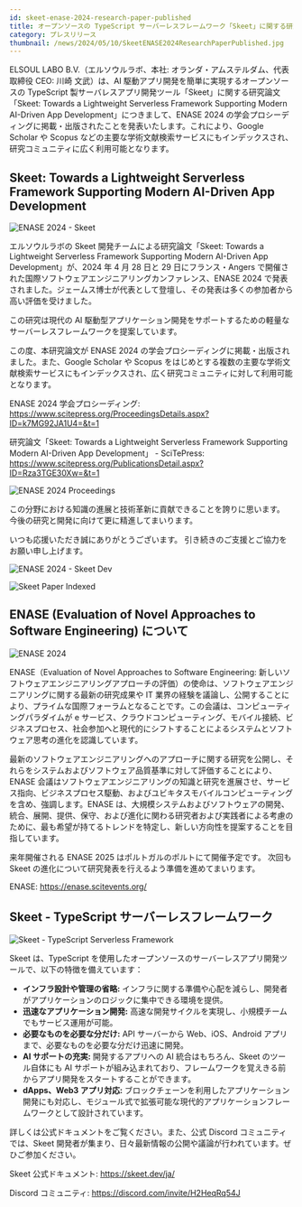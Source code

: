 ```yaml
---
id: skeet-enase-2024-research-paper-published
title: オープンソースの TypeScript サーバーレスフレームワーク「Skeet」に関する研究論文が出版されました
category: プレスリリース
thumbnail: /news/2024/05/10/SkeetENASE2024ResearchPaperPublished.jpg
---
```


ELSOUL LABO B.V.（エルソウルラボ、本社: オランダ・アムステルダム、代表取締役 CEO: 川崎 文武）は、AI 駆動アプリ開発を簡単に実現するオープンソースの TypeScript 製サーバレスアプリ開発ツール「Skeet」に関する研究論文「Skeet: Towards a Lightweight Serverless Framework Supporting Modern AI-Driven App Development」につきまして、ENASE 2024 の学会プロシーディングに掲載・出版されたことを発表いたします。これにより、Google Scholar や Scopus などの主要な学術文献検索サービスにもインデックスされ、研究コミュニティに広く利用可能となります。

## Skeet: Towards a Lightweight Serverless Framework Supporting Modern AI-Driven App Development

![ENASE 2024 - Skeet](/news/2024/05/10/SkeetENASE2024PaperSciTePress.jpg)

エルソウルラボの Skeet 開発チームによる研究論文「Skeet: Towards a Lightweight Serverless Framework Supporting Modern AI-Driven App Development」が、2024 年 4 月 28 日と 29 日にフランス・Angers で開催された国際ソフトウェアエンジニアリングカンファレンス、ENASE 2024 で発表されました。ジェームス博士が代表として登壇し、その発表は多くの参加者から高い評価を受けました。

この研究は現代の AI 駆動型アプリケーション開発をサポートするための軽量なサーバーレスフレームワークを提案しています。

この度、本研究論文が ENASE 2024 の学会プロシーディングに掲載・出版されました。また、Google Scholar や Scopus をはじめとする複数の主要な学術文献検索サービスにもインデックスされ、広く研究コミュニティに対して利用可能となります。

ENASE 2024 学会プロシーディング: https://www.scitepress.org/ProceedingsDetails.aspx?ID=k7MG92JA1U4=&t=1

研究論文「Skeet: Towards a Lightweight Serverless Framework Supporting Modern AI-Driven App Development」 - SciTePress: https://www.scitepress.org/PublicationsDetail.aspx?ID=Rza3TGE30Xw=&t=1

![ENASE 2024 Proceedings](/news/2024/05/10/ENASE2024proceeding.jpg)

この分野における知識の進展と技術革新に貢献できることを誇りに思います。
今後の研究と開発に向けて更に精進してまいります。

いつも応援いただき誠にありがとうございます。
引き続きのご支援とご協力をお願い申し上げます。

![ENASE 2024 - Skeet Dev](/news/2024/05/02/ENASEelsoulTeam.jpg)

![Skeet Paper Indexed](/news/2024/04/24/ENASE2024AfterTheConference.jpg)

## ENASE (Evaluation of Novel Approaches to Software Engineering) について

![ENASE 2024](/news/2024/03/04/enase2024.jpg)

ENASE（Evaluation of Novel Approaches to Software Engineering: 新しいソフトウェアエンジニアリングアプローチの評価）の使命は、ソフトウェアエンジニアリングに関する最新の研究成果や IT 業界の経験を議論し、公開することにより、プライムな国際フォーラムとなることです。この会議は、コンピューティングパラダイムが e サービス、クラウドコンピューティング、モバイル接続、ビジネスプロセス、社会参加へと現代的にシフトすることによるシステムとソフトウェア思考の進化を認識しています。

最新のソフトウェアエンジニアリングへのアプローチに関する研究を公開し、それらをシステムおよびソフトウェア品質基準に対して評価することにより、ENASE 会議はソフトウェアエンジニアリングの知識と研究を進展させ、サービス指向、ビジネスプロセス駆動、およびユビキタスモバイルコンピューティングを含め、強調します。ENASE は、大規模システムおよびソフトウェアの開発、統合、展開、提供、保守、および進化に関わる研究者および実践者による考慮のために、最も希望が持てるトレンドを特定し、新しい方向性を提案することを目指しています。

来年開催される ENASE 2025 はポルトガルのポルトにて開催予定です。
次回も Skeet の進化について研究発表を行えるよう準備を進めてまいります。

ENASE: https://enase.scitevents.org/

## Skeet - TypeScript サーバーレスフレームワーク

![Skeet - TypeScript Serverless Framework](/news/2024/03/01/SkeetV2JA.jpg)

Skeet は、TypeScript を使用したオープンソースのサーバーレスアプリ開発ツールで、以下の特徴を備えています：

- **インフラ設計や管理の省略:** インフラに関する準備や心配を減らし、開発者がアプリケーションのロジックに集中できる環境を提供。
- **迅速なアプリケーション開発:** 高速な開発サイクルを実現し、小規模チームでもサービス運用が可能。
- **必要なものを必要な分だけ:** API サーバーから Web、iOS、Android アプリまで、必要なものを必要な分だけ迅速に開発。
- **AI サポートの充実:** 開発するアプリへの AI 統合はもちろん、Skeet のツール自体にも AI サポートが組み込まれており、フレームワークを覚えきる前からアプリ開発をスタートすることができます。
- **dApps、Web3 アプリ対応:** ブロックチェーンを利用したアプリケーション開発にも対応し、モジュール式で拡張可能な現代的アプリケーションフレームワークとして設計されています。

詳しくは公式ドキュメントをご覧ください。また、公式 Discord コミュニティでは、Skeet 開発者が集まり、日々最新情報の公開や議論が行われています。ぜひご参加ください。

Skeet 公式ドキュメント: https://skeet.dev/ja/

Discord コミュニティ: https://discord.com/invite/H2HeqRq54J
